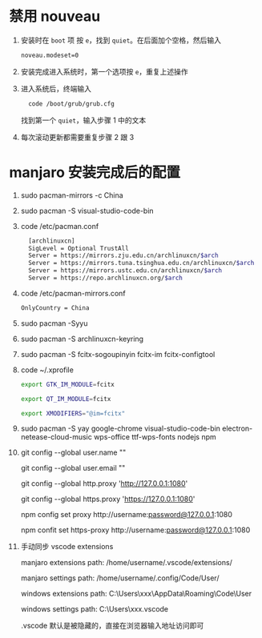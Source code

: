 # 禁用 nouveau

1. 安装时在 `boot` 项 按 `e`，找到 `quiet`。在后面加个空格，然后输入

   ```bash
   noveau.modeset=0
   ```

2. 安装完成进入系统时，第一个选项按 `e`，重复上述操作

3. 进入系统后，终端输入

   ```bash
     code /boot/grub/grub.cfg
   ```

   找到第一个 `quiet`，输入步骤 1 中的文本

4. 每次滚动更新都需要重复步骤 2 跟 3

# manjaro 安装完成后的配置

1.  sudo pacman-mirrors -c China

2.  sudo pacman -S visual-studio-code-bin

3.  code /etc/pacman.conf

    ```bash
      [archlinuxcn]
      SigLevel = Optional TrustAll
      Server = https://mirrors.zju.edu.cn/archlinuxcn/$arch
      Server = https://mirrors.tuna.tsinghua.edu.cn/archlinuxcn/$arch
      Server = https://mirrors.ustc.edu.cn/archlinuxcn/$arch
      Server = https://repo.archlinuxcn.org/$arch
    ```

4.  code /etc/pacman-mirrors.conf

    ```bash
    OnlyCountry = China
    ```

5.  sudo pacman -Syyu

6.  sudo pacman -S archlinuxcn-keyring

7.  sudo pacman -S fcitx-sogoupinyin fcitx-im fcitx-configtool

8.  code ~/.xprofile

    ```bash
    export GTK_IM_MODULE=fcitx

    export QT_IM_MODULE=fcitx

    export XMODIFIERS="@im=fcitx"
    ```

9.  sudo pacman -S yay google-chrome visual-studio-code-bin electron-netease-cloud-music wps-office ttf-wps-fonts nodejs npm

10. git config --global user.name ""

    git config --global user.email ""

    git config --global http.proxy 'http://127.0.0.1:1080'

    git config --global https.proxy 'https://127.0.0.1:1080'

    npm config set proxy http://username:password@127.0.0.1:1080

    npm confit set https-proxy http://username:password@127.0.0.1:1080

11. 手动同步 vscode extensions

    manjaro extensions path: /home/username/.vscode/extensions/

    manjaro settings path: /home/username/.config/Code/User/

    windows extensions path: C:\Users\xxx\AppData\Roaming\Code\User

    windows settings path: C:\Users\xxx\.vscode

    .vscode 默认是被隐藏的，直接在浏览器输入地址访问即可
